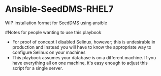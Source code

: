 # Ansible-SeedDMS-RHEL7
WIP installation format for SeedDMS using ansible

#Notes for people wanting to use this playbook
  - For proof of concept I disabled Selinux, however; this is undesirable in production and instead you will have to know the appropriate way to configure Selinux on your machines
  - This playbook assumes your database is on a different machine. If you have everything all on one machine, it's easy enough to adjust this script for a single server.
